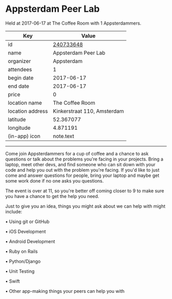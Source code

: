 # Appsterdam Peer Lab
Held at 2017-06-17 at The Coffee Room with 1 Appsterdammers.
        
|Key|Value
|---|---|
|id|[240733648](https://www.meetup.com/appsterdam/events/240733648/)|
|name|Appsterdam Peer Lab|
|organizer|Appsterdam|
|attendees|1|
|begin date|2017-06-17|
|end date|2017-06-17|
|price|0|
|location name|The Coffee Room|
|location address|Kinkerstraat 110, Amsterdam|
|latitude|52.367077|
|longitude|4.871191|
|(in-app) icon|note.text|

---

Come join Appsterdammers for a cup of coffee and a chance to ask questions or talk about the problems you're facing in your projects. Bring a laptop, meet other devs, and find someone who can sit down with your code and help you out with the problem you're facing. If you'd like to just come and answer questions for people, bring your laptop and maybe get some work done if no one asks you questions.

The event is over at 11, so you're better off coming closer to 9 to make sure you have a chance to get the help you need.

Just to give you an idea, things you might ask about we can help with might include:

• Using git or GitHub

• iOS Development

• Android Development

• Ruby on Rails

• Python/Django

• Unit Testing

• Swift

• Other app-making things your peers can help you with


